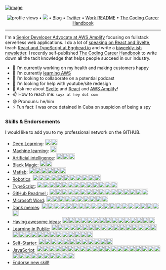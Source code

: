 <!--<h3 align="center">
![image](https://user-images.githubusercontent.com/6764957/87082196-3418a980-c25d-11ea-9987-0d9787d54100.png)
</h3> -->

[![image](https://user-images.githubusercontent.com/6764957/87083194-cec5b800-c25e-11ea-85b4-0bebc4374e07.png)](https://github.com/sw-yx?tab=repositories)

<p align="center">
  <img src="https://gpvc.arturio.dev/sw-yx" alt="profile views"> •  
  <a href="https://twitter.com/intent/follow?screen_name=swyx&tw_p=followbutton"><img src="https://img.shields.io/twitter/follow/swyx?label=%40swyx&style=social"></a>  •
  <a href="https://swyx.io">Blog</a> •
  <a href="https://twitter.com/intent/follow?screen_name=swyx&tw_p=followbutton">Twitter</a> •
  <a href="https://github.com/sw-yx/README">Work README</a> •
  <a href="https://learninpublic.org/?from=GH%20README">The Coding Career Handbook</a>
</p>

---

I'm a [Senior Developer Advocate at AWS Amplify](https://www.swyx.io/writing/hello-aws/) focusing on fullstack serverless web applications. I do a lot of [speaking on React and Svelte](https://www.swyx.io/speaking/), teach [React and TypeScript at Egghead.io](https://egghead.io/instructors/shawn-wang?af=95qfq1) and write a [biweekly-ish newsletter](https://tinyletter.com/swyx). I recently self-published <a href="https://learninpublic.org/?from=GH%20README">The Coding Career Handbook</a> to write down all the tacit knowledge that helps people succeed in our industry.

- 🔭 I’m currently working on my health and making customers happy
- 🌱 I’m currently [learning AWS](https://www.swyx.io/writing/hello-aws/)
- 👯 I’m looking to collaborate on a potential podcast
- 🤔 I’m looking for help with youtube/site redesign
- 💬 Ask me about [Svelte](https://www.swyx.io/writing/svelte-why/) and [React](https://www.swyx.io/speaking/react-hooks/) and [AWS Amplify](https://www.swyx.io/writing/hello-aws)!
- 📫 How to reach me: `swyx at hey dot com`
- 😄 Pronouns: he/him
- ⚡ Fun fact: I was once detained in Cuba on suspicion of being a spy

<!--START_SECTION:endorsements-->
  ### Skills & Endorsements
  
  I would like to add you to my professional network on the GITHUB.

  <ul>
  <li><a href="https://github.com/sw-yx/sw-yx/issues/29">Deep Learning</a>: <img src=https://avatars2.githubusercontent.com/u/22770735?u=76b2b34af579c5714b3b3e26b6c60bfc1f5070aa&v=4&s=20 height=20 /><img src=https://avatars3.githubusercontent.com/u/8433587?u=4143853cdd52d732534e82e9232cfda0591b9876&v=4&s=20 height=20 /></li>
<li><a href="https://github.com/sw-yx/sw-yx/issues/28">Machine learning</a>: <img src=https://avatars2.githubusercontent.com/u/22770735?u=76b2b34af579c5714b3b3e26b6c60bfc1f5070aa&v=4&s=20 height=20 /></li>
<li><a href="https://github.com/sw-yx/sw-yx/issues/27">Artificial intelligence</a>: <img src=https://avatars2.githubusercontent.com/u/22770735?u=76b2b34af579c5714b3b3e26b6c60bfc1f5070aa&v=4&s=20 height=20 /><img src=https://avatars2.githubusercontent.com/u/22770735?u=76b2b34af579c5714b3b3e26b6c60bfc1f5070aa&v=4&s=20 height=20 /><img src=https://avatars2.githubusercontent.com/u/22770735?u=76b2b34af579c5714b3b3e26b6c60bfc1f5070aa&v=4&s=20 height=20 /></li>
<li><a href="https://github.com/sw-yx/sw-yx/issues/26">Black Magic</a>: <img src=https://avatars2.githubusercontent.com/u/6764957?u=97ad815028595b73b06ee4b0510e66bbe391228d&v=4&s=20 height=20 /><img src=https://avatars2.githubusercontent.com/u/22770735?u=76b2b34af579c5714b3b3e26b6c60bfc1f5070aa&v=4&s=20 height=20 /></li>
<li><a href="https://github.com/sw-yx/sw-yx/issues/25">Matlab</a>: <img src=https://avatars2.githubusercontent.com/u/6764957?u=97ad815028595b73b06ee4b0510e66bbe391228d&v=4&s=20 height=20 /><img src=https://avatars0.githubusercontent.com/u/8890878?u=98688657615ca3b9bad6a7045b81f7a7ee8cacbf&v=4&s=20 height=20 /><img src=https://avatars3.githubusercontent.com/u/53856673?u=bda5598fc0b95f42f67ffddd6bc14326c5a5bf28&v=4&s=20 height=20 /><img src=https://avatars2.githubusercontent.com/u/22770735?u=76b2b34af579c5714b3b3e26b6c60bfc1f5070aa&v=4&s=20 height=20 /><img src=https://avatars2.githubusercontent.com/u/22770735?u=76b2b34af579c5714b3b3e26b6c60bfc1f5070aa&v=4&s=20 height=20 /><img src=https://avatars2.githubusercontent.com/u/22770735?u=76b2b34af579c5714b3b3e26b6c60bfc1f5070aa&v=4&s=20 height=20 /></li>
<li><a href="https://github.com/sw-yx/sw-yx/issues/21">Robotics</a>: <img src=https://avatars2.githubusercontent.com/u/6764957?u=97ad815028595b73b06ee4b0510e66bbe391228d&v=4&s=20 height=20 /><img src=https://avatars2.githubusercontent.com/u/22770735?u=76b2b34af579c5714b3b3e26b6c60bfc1f5070aa&v=4&s=20 height=20 /><img src=https://avatars2.githubusercontent.com/u/22770735?u=76b2b34af579c5714b3b3e26b6c60bfc1f5070aa&v=4&s=20 height=20 /><img src=https://avatars2.githubusercontent.com/u/22770735?u=76b2b34af579c5714b3b3e26b6c60bfc1f5070aa&v=4&s=20 height=20 /><img src=https://avatars2.githubusercontent.com/u/22770735?u=76b2b34af579c5714b3b3e26b6c60bfc1f5070aa&v=4&s=20 height=20 /><img src=https://avatars1.githubusercontent.com/u/1670421?u=de00019aeac03a906266f9b1a09534ed07158b11&v=4&s=20 height=20 /><img src=https://avatars1.githubusercontent.com/u/1670421?u=de00019aeac03a906266f9b1a09534ed07158b11&v=4&s=20 height=20 /><img src=https://avatars1.githubusercontent.com/u/1670421?u=de00019aeac03a906266f9b1a09534ed07158b11&v=4&s=20 height=20 /><img src=https://avatars1.githubusercontent.com/u/1670421?u=de00019aeac03a906266f9b1a09534ed07158b11&v=4&s=20 height=20 /><img src=https://avatars1.githubusercontent.com/u/1670421?u=de00019aeac03a906266f9b1a09534ed07158b11&v=4&s=20 height=20 /><img src=https://avatars1.githubusercontent.com/u/1670421?u=de00019aeac03a906266f9b1a09534ed07158b11&v=4&s=20 height=20 /></li>
<li><a href="https://github.com/sw-yx/sw-yx/issues/14">TypeScript</a>: <img src=https://avatars2.githubusercontent.com/u/2502947?u=eb345767686e9b8692c6d76955650a41e6e80cf3&v=4&s=20 height=20 /><img src=https://avatars2.githubusercontent.com/u/6764957?u=97ad815028595b73b06ee4b0510e66bbe391228d&v=4&s=20 height=20 /><img src=https://avatars3.githubusercontent.com/u/12146882?u=b153ac0c446ac31c230cfe6b1a98bd54ca74e39a&v=4&s=20 height=20 /><img src=https://avatars0.githubusercontent.com/u/7964257?u=a974bfa16318c958b6e762d281a44eaf278e242d&v=4&s=20 height=20 /><img src=https://avatars2.githubusercontent.com/u/293004?v=4&s=20 height=20 /><img src=https://avatars3.githubusercontent.com/u/19930241?u=2aef7cbf4a59d361894145c97676391ec46fea4d&v=4&s=20 height=20 /><img src=https://avatars1.githubusercontent.com/u/15332326?u=928ff0aa422ea0e02a2210482b6ceaa051822d7c&v=4&s=20 height=20 /><img src=https://avatars1.githubusercontent.com/u/229881?u=95ef292ae4de28398c06ec6619f00d546bd3032f&v=4&s=20 height=20 /><img src=https://avatars3.githubusercontent.com/u/13134143?u=8205fa2e2a6f442d20e8f77324f2e8f098abbf37&v=4&s=20 height=20 /><img src=https://avatars2.githubusercontent.com/u/948486?u=d173c0b99a0c503407fb3b04a89da215ff388e28&v=4&s=20 height=20 /><img src=https://avatars1.githubusercontent.com/u/19372745?u=920aa6294f3b9597a269cc19df5da6ae83348442&v=4&s=20 height=20 /><img src=https://avatars2.githubusercontent.com/u/6223070?u=1149f8bf70d845b69109b93db003163ce5da129f&v=4&s=20 height=20 /><img src=https://avatars3.githubusercontent.com/u/29654458?u=9f00105de4b993b6e9a4b6b9a0dcf7ec6795c4db&v=4&s=20 height=20 /></li>
<li><a href="https://github.com/sw-yx/sw-yx/issues/12">GitHub Readme! </a>: <img src=https://avatars2.githubusercontent.com/u/6764957?u=97ad815028595b73b06ee4b0510e66bbe391228d&v=4&s=20 height=20 /><img src=https://avatars1.githubusercontent.com/u/22648375?u=109af8c1337074271addc7578fe45d6ab99492da&v=4&s=20 height=20 /><img src=https://avatars0.githubusercontent.com/u/37780080?u=9a51ee46299084fe8e23a55d6b4d89f40ba86b0b&v=4&s=20 height=20 /><img src=https://avatars3.githubusercontent.com/u/43115551?u=5d858e6a161ee6fc410002509eb7292a7adab984&v=4&s=20 height=20 /><img src=https://avatars2.githubusercontent.com/u/45937795?u=22964e714c153e26a90cc608eb7acb9e0d761385&v=4&s=20 height=20 /><img src=https://avatars1.githubusercontent.com/u/23062?u=d939db29fde100e4b35fb64bd68a7b9212b96a4d&v=4&s=20 height=20 /><img src=https://avatars0.githubusercontent.com/u/10290348?u=ee9b20b46ed79aa5e4318a326f6381b09ec809ff&v=4&s=20 height=20 /><img src=https://avatars2.githubusercontent.com/u/3726815?u=a50e7ce67614d391b96eee82d33cf6fd6fe3d7a6&v=4&s=20 height=20 /><img src=https://avatars3.githubusercontent.com/u/1659820?u=1d1eba18a88076e16d7da6671e3b8ba0a3ce76c0&v=4&s=20 height=20 /><img src=https://avatars3.githubusercontent.com/u/3165185?v=4&s=20 height=20 /><img src=https://avatars1.githubusercontent.com/u/4000963?u=749d3140c8b658eb261c6c8e1fd38ae899bfb8b0&v=4&s=20 height=20 /><img src=https://avatars0.githubusercontent.com/u/6534396?u=3518882baf64fa051e3f071fd11adccfb5faef4f&v=4&s=20 height=20 /><img src=https://avatars0.githubusercontent.com/u/36571203?u=74ff14e3856ff9aeed35bb605a8c1cdac4d00891&v=4&s=20 height=20 /><img src=https://avatars0.githubusercontent.com/u/2277182?u=36934a435d05c974133236d2e390bd7cfa8406fc&v=4&s=20 height=20 /><img src=https://avatars2.githubusercontent.com/u/749393?u=bd3e0219d093bf7b5ef0c43141d3ef8771605919&v=4&s=20 height=20 /><img src=https://avatars1.githubusercontent.com/u/19372745?u=920aa6294f3b9597a269cc19df5da6ae83348442&v=4&s=20 height=20 /></li>
<li><a href="https://github.com/sw-yx/sw-yx/issues/10">Microsoft Word</a>: <img src=https://avatars2.githubusercontent.com/u/6764957?u=97ad815028595b73b06ee4b0510e66bbe391228d&v=4&s=20 height=20 /><img src=https://avatars3.githubusercontent.com/u/352113?u=ea0c618b9f1fc382c5043ac01818c0c7d6166bb5&v=4&s=20 height=20 /><img src=https://avatars3.githubusercontent.com/u/27310414?u=16c6e79b7c633c7bb267fd24f33d1847a4530d6a&v=4&s=20 height=20 /><img src=https://avatars3.githubusercontent.com/u/43115551?u=5d858e6a161ee6fc410002509eb7292a7adab984&v=4&s=20 height=20 /><img src=https://avatars2.githubusercontent.com/u/46257169?u=ceae257f78016b1c49eac81a1a1e32d978226bb2&v=4&s=20 height=20 /><img src=https://avatars0.githubusercontent.com/u/17511710?u=043d69cc50a9a791118f2e414ee83f51a31f355a&v=4&s=20 height=20 /><img src=https://avatars0.githubusercontent.com/u/5923706?u=d947ee44ca977ca2b7e6ba4188d0b814d64e6a08&v=4&s=20 height=20 /><img src=https://avatars2.githubusercontent.com/u/22770735?u=76b2b34af579c5714b3b3e26b6c60bfc1f5070aa&v=4&s=20 height=20 /><img src=https://avatars0.githubusercontent.com/u/36571203?u=74ff14e3856ff9aeed35bb605a8c1cdac4d00891&v=4&s=20 height=20 /><img src=https://avatars0.githubusercontent.com/u/51212164?u=6fa3388c92d3ae571d143ab2dae3fb0ee26a50b3&v=4&s=20 height=20 /></li>
<li><a href="https://github.com/sw-yx/sw-yx/issues/6">Dank memes</a>: <img src=https://avatars2.githubusercontent.com/u/6764957?u=97ad815028595b73b06ee4b0510e66bbe391228d&v=4&s=20 height=20 /><img src=https://avatars2.githubusercontent.com/u/35337607?u=29566bbbffed942d99be65eee4227e761b77c723&v=4&s=20 height=20 /><img src=https://avatars3.githubusercontent.com/u/233500?u=69a3bf89a07358e92baef9c8bd592309d6fc7463&v=4&s=20 height=20 /><img src=https://avatars0.githubusercontent.com/u/12712484?u=dc88f73d27055636bf460bbc2ab9aa47d080fc2c&v=4&s=20 height=20 /><img src=https://avatars1.githubusercontent.com/u/55590940?u=951cb677f14bde3d6f62872f06d17ddbd1773dfc&v=4&s=20 height=20 /><img src=https://avatars2.githubusercontent.com/u/1134310?v=4&s=20 height=20 /><img src=https://avatars3.githubusercontent.com/u/352113?u=ea0c618b9f1fc382c5043ac01818c0c7d6166bb5&v=4&s=20 height=20 /><img src=https://avatars0.githubusercontent.com/u/20620901?u=5ab254526db7f29c5498bcd5a03613a6dfc73557&v=4&s=20 height=20 /><img src=https://avatars0.githubusercontent.com/u/3922469?u=a2acf4f75675300f69546ee4241bac54d10f312b&v=4&s=20 height=20 /><img src=https://avatars2.githubusercontent.com/u/519966?u=7090cb33dbfbbf250251ce9f039f2ca74aa12a4a&v=4&s=20 height=20 /><img src=https://avatars3.githubusercontent.com/u/48678280?u=6fcc3118a8db8d86d06674bc1de95ef54125c9b5&v=4&s=20 height=20 /><img src=https://avatars3.githubusercontent.com/u/43115551?u=5d858e6a161ee6fc410002509eb7292a7adab984&v=4&s=20 height=20 /><img src=https://avatars2.githubusercontent.com/u/3385679?u=5e7dc905c8a00d445d55a44657427c35ed8b4989&v=4&s=20 height=20 /><img src=https://avatars3.githubusercontent.com/u/26126510?u=818e06777ac4503a104e41e7c882c0de12b644ba&v=4&s=20 height=20 /><img src=https://avatars1.githubusercontent.com/u/7217244?u=0b2c5ac85ff8dd18039c4f01c12dfe3a67633447&v=4&s=20 height=20 /><img src=https://avatars2.githubusercontent.com/u/22043396?u=7b6be44a0de05675ae004b2c1b18b22a7efbf633&v=4&s=20 height=20 /><img src=https://avatars2.githubusercontent.com/u/6223070?u=1149f8bf70d845b69109b93db003163ce5da129f&v=4&s=20 height=20 /><img src=https://avatars1.githubusercontent.com/u/9328123?u=8ebffba57d12dc983a17f19cb51e549150645f55&v=4&s=20 height=20 /><img src=https://avatars3.githubusercontent.com/u/19930241?u=2aef7cbf4a59d361894145c97676391ec46fea4d&v=4&s=20 height=20 /><img src=https://avatars2.githubusercontent.com/u/62393901?u=4b5b213f8f00a6489709cdaa2443307cfbcccca3&v=4&s=20 height=20 /></li>
<li><a href="https://github.com/sw-yx/sw-yx/issues/5">Having awesome ideas</a>: <img src=https://avatars1.githubusercontent.com/u/10660468?u=b2a4cb6919cf2a48d3a57d88597ae60dbaf81e1a&v=4&s=20 height=20 /><img src=https://avatars2.githubusercontent.com/u/6764957?u=97ad815028595b73b06ee4b0510e66bbe391228d&v=4&s=20 height=20 /><img src=https://avatars2.githubusercontent.com/u/35337607?u=29566bbbffed942d99be65eee4227e761b77c723&v=4&s=20 height=20 /><img src=https://avatars1.githubusercontent.com/u/7910856?u=34f977f5b9caa6e679fcd95dd2d4ece77f531a04&v=4&s=20 height=20 /><img src=https://avatars3.githubusercontent.com/u/15979292?u=87faa9985d47e32a3495a850b8620cd85b00ef21&v=4&s=20 height=20 /><img src=https://avatars3.githubusercontent.com/u/352113?u=ea0c618b9f1fc382c5043ac01818c0c7d6166bb5&v=4&s=20 height=20 /><img src=https://avatars0.githubusercontent.com/u/3977903?u=66a0e06db974f4b3accc178facc4602d960bb890&v=4&s=20 height=20 /><img src=https://avatars2.githubusercontent.com/u/3524688?u=80eb34d651fd46947487d79abe8617bf5338f54b&v=4&s=20 height=20 /><img src=https://avatars3.githubusercontent.com/u/38554977?v=4&s=20 height=20 /><img src=https://avatars3.githubusercontent.com/u/856609?u=50b467e44cc66a21776ea23b9e9f9ef9d9cef311&v=4&s=20 height=20 /><img src=https://avatars0.githubusercontent.com/u/39672672?u=efab243dad9a97d233addfade5ee1f5ddcd9f5fa&v=4&s=20 height=20 /><img src=https://avatars2.githubusercontent.com/u/8960757?u=5e1db01bd94c116d1b42802156562637d87d2701&v=4&s=20 height=20 /><img src=https://avatars3.githubusercontent.com/u/12146882?u=b153ac0c446ac31c230cfe6b1a98bd54ca74e39a&v=4&s=20 height=20 /><img src=https://avatars2.githubusercontent.com/u/6764957?u=97ad815028595b73b06ee4b0510e66bbe391228d&v=4&s=20 height=20 /><img src=https://avatars0.githubusercontent.com/u/2277182?u=36934a435d05c974133236d2e390bd7cfa8406fc&v=4&s=20 height=20 /></li>
<li><a href="https://github.com/sw-yx/sw-yx/issues/4">Learning in Public</a>: <img src=https://avatars2.githubusercontent.com/u/6764957?u=97ad815028595b73b06ee4b0510e66bbe391228d&v=4&s=20 height=20 /><img src=https://avatars1.githubusercontent.com/u/10660468?u=b2a4cb6919cf2a48d3a57d88597ae60dbaf81e1a&v=4&s=20 height=20 /><img src=https://avatars0.githubusercontent.com/u/6540763?u=b6700c6b857dc4feb5b469439b1f0b12c95d82ec&v=4&s=20 height=20 /><img src=https://avatars1.githubusercontent.com/u/5938110?u=637d5ad49f9cabeff3288b1f4b06e12a6ee7ef38&v=4&s=20 height=20 /><img src=https://avatars2.githubusercontent.com/u/35337607?u=29566bbbffed942d99be65eee4227e761b77c723&v=4&s=20 height=20 /><img src=https://avatars0.githubusercontent.com/u/8948924?u=725fa7a29719195e310b72b00598cfd9fb65c768&v=4&s=20 height=20 /><img src=https://avatars1.githubusercontent.com/u/63742054?u=6e29daf7e33025c5504d1e2a099fbfd454c8f5f4&v=4&s=20 height=20 /><img src=https://avatars3.githubusercontent.com/u/2114712?u=868a9bd2be749d84c3ebb3eabf28d5b8a223fa67&v=4&s=20 height=20 /><img src=https://avatars1.githubusercontent.com/u/1059583?v=4&s=20 height=20 /><img src=https://avatars1.githubusercontent.com/u/1059583?v=4&s=20 height=20 /><img src=https://avatars1.githubusercontent.com/u/2338632?u=7ca35d9de31aadd8e9af2f8e75ac185c6c42d1ab&v=4&s=20 height=20 /><img src=https://avatars0.githubusercontent.com/u/6893378?u=a04e4ca94741b424d3e225703a662b381be65692&v=4&s=20 height=20 /><img src=https://avatars1.githubusercontent.com/u/55590940?u=951cb677f14bde3d6f62872f06d17ddbd1773dfc&v=4&s=20 height=20 /><img src=https://avatars0.githubusercontent.com/u/12350042?u=c37788e3c2ffdb61ff07d09aec7fbaab5eb57d4c&v=4&s=20 height=20 /><img src=https://avatars1.githubusercontent.com/u/38713361?u=d8c0e979709dcbb1c96f6f8d98782b1209f7e1b9&v=4&s=20 height=20 /><img src=https://avatars3.githubusercontent.com/u/15979292?u=87faa9985d47e32a3495a850b8620cd85b00ef21&v=4&s=20 height=20 /><img src=https://avatars3.githubusercontent.com/u/352113?u=ea0c618b9f1fc382c5043ac01818c0c7d6166bb5&v=4&s=20 height=20 /><img src=https://avatars1.githubusercontent.com/u/8549477?u=4813cfb397257183376a1664edc49bccbaca9044&v=4&s=20 height=20 /><img src=https://avatars0.githubusercontent.com/u/6892666?u=6d6809a812b2c3a03cf3ae0b5d7290fc0b857730&v=4&s=20 height=20 /><img src=https://avatars3.githubusercontent.com/u/193136?u=c867e3f38a00cda86ef10bf3f7c6bad38983ac8c&v=4&s=20 height=20 /><img src=https://avatars2.githubusercontent.com/u/6609142?u=46afe9fc7e5b8aeefecbb8d99fa2847bd3536729&v=4&s=20 height=20 /><img src=https://avatars1.githubusercontent.com/u/9523719?u=fdddf99ddb809fcb0af5926ea1d5be3272021df5&v=4&s=20 height=20 /><img src=https://avatars1.githubusercontent.com/u/9523719?u=fdddf99ddb809fcb0af5926ea1d5be3272021df5&v=4&s=20 height=20 /><img src=https://avatars0.githubusercontent.com/u/3977903?u=66a0e06db974f4b3accc178facc4602d960bb890&v=4&s=20 height=20 /><img src=https://avatars2.githubusercontent.com/u/3524688?u=80eb34d651fd46947487d79abe8617bf5338f54b&v=4&s=20 height=20 /><img src=https://avatars2.githubusercontent.com/u/3524688?u=80eb34d651fd46947487d79abe8617bf5338f54b&v=4&s=20 height=20 /><img src=https://avatars0.githubusercontent.com/u/16005567?u=5f71bda3f9007c1f8efb56c12c6a4ac8da4123e8&v=4&s=20 height=20 /><img src=https://avatars0.githubusercontent.com/u/16005567?u=5f71bda3f9007c1f8efb56c12c6a4ac8da4123e8&v=4&s=20 height=20 /><img src=https://avatars0.githubusercontent.com/u/4047597?u=d369a027cc44c560aae8e6702d06f4b9b60e63a6&v=4&s=20 height=20 /><img src=https://avatars3.githubusercontent.com/u/15695301?u=69e79bb2d243c7ce5d098c237cf5135253ee1e76&v=4&s=20 height=20 /></li>
<li><a href="https://github.com/sw-yx/sw-yx/issues/3">Self-Starter</a>: <img src=https://avatars2.githubusercontent.com/u/6764957?u=97ad815028595b73b06ee4b0510e66bbe391228d&v=4&s=20 height=20 /><img src=https://avatars0.githubusercontent.com/u/1016190?u=d88c979c3dad16b9b0f604b0da60169b12cf7c34&v=4&s=20 height=20 /><img src=https://avatars2.githubusercontent.com/u/35337607?u=29566bbbffed942d99be65eee4227e761b77c723&v=4&s=20 height=20 /><img src=https://avatars1.githubusercontent.com/u/63742054?u=6e29daf7e33025c5504d1e2a099fbfd454c8f5f4&v=4&s=20 height=20 /><img src=https://avatars3.githubusercontent.com/u/15979292?u=87faa9985d47e32a3495a850b8620cd85b00ef21&v=4&s=20 height=20 /><img src=https://avatars3.githubusercontent.com/u/352113?u=ea0c618b9f1fc382c5043ac01818c0c7d6166bb5&v=4&s=20 height=20 /><img src=https://avatars0.githubusercontent.com/u/5645527?u=78adcf2f008fa9e40d0ebbe715d931cd047af1f3&v=4&s=20 height=20 /><img src=https://avatars3.githubusercontent.com/u/43115551?u=5d858e6a161ee6fc410002509eb7292a7adab984&v=4&s=20 height=20 /><img src=https://avatars0.githubusercontent.com/u/27928708?u=ef9b6267f3a5090243c9704c138305ca1c3b8263&v=4&s=20 height=20 /><img src=https://avatars3.githubusercontent.com/u/40009100?u=1d8bd2d26aad4c3fbee0b0b11fe2d8c74b77018b&v=4&s=20 height=20 /><img src=https://avatars3.githubusercontent.com/u/23707137?u=2a068b33f5f7440f30a26796b2c3a7693fed4836&v=4&s=20 height=20 /><img src=https://avatars3.githubusercontent.com/u/2114712?u=868a9bd2be749d84c3ebb3eabf28d5b8a223fa67&v=4&s=20 height=20 /></li>
<li><a href="https://github.com/sw-yx/sw-yx/issues/2">JavaScript</a>: <img src=https://avatars2.githubusercontent.com/u/6764957?u=97ad815028595b73b06ee4b0510e66bbe391228d&v=4&s=20 height=20 /><img src=https://avatars1.githubusercontent.com/u/10660468?u=b2a4cb6919cf2a48d3a57d88597ae60dbaf81e1a&v=4&s=20 height=20 /><img src=https://avatars1.githubusercontent.com/u/2944237?u=e668991560db0c6cdd09d12ffab15c1666a2bd48&v=4&s=20 height=20 /><img src=https://avatars2.githubusercontent.com/u/35337607?u=29566bbbffed942d99be65eee4227e761b77c723&v=4&s=20 height=20 /><img src=https://avatars1.githubusercontent.com/u/6643991?u=8c294528ab452aceb2861e2e92329858250e3b5e&v=4&s=20 height=20 /><img src=https://avatars1.githubusercontent.com/u/63742054?u=6e29daf7e33025c5504d1e2a099fbfd454c8f5f4&v=4&s=20 height=20 /><img src=https://avatars0.githubusercontent.com/u/1413595?u=1cb8a28284c094c96b08a4d57668edd290480490&v=4&s=20 height=20 /><img src=https://avatars1.githubusercontent.com/u/1059583?v=4&s=20 height=20 /><img src=https://avatars1.githubusercontent.com/u/2338632?u=7ca35d9de31aadd8e9af2f8e75ac185c6c42d1ab&v=4&s=20 height=20 /><img src=https://avatars3.githubusercontent.com/u/15979292?u=87faa9985d47e32a3495a850b8620cd85b00ef21&v=4&s=20 height=20 /><img src=https://avatars3.githubusercontent.com/u/352113?u=ea0c618b9f1fc382c5043ac01818c0c7d6166bb5&v=4&s=20 height=20 /><img src=https://avatars0.githubusercontent.com/u/9498142?v=4&s=20 height=20 /><img src=https://avatars0.githubusercontent.com/u/20620901?u=5ab254526db7f29c5498bcd5a03613a6dfc73557&v=4&s=20 height=20 /><img src=https://avatars0.githubusercontent.com/u/29888641?u=152b134e3e6e3d003ecd55fdde31c4171144c771&v=4&s=20 height=20 /><img src=https://avatars2.githubusercontent.com/u/6609142?u=46afe9fc7e5b8aeefecbb8d99fa2847bd3536729&v=4&s=20 height=20 /><img src=https://avatars0.githubusercontent.com/u/3977903?u=66a0e06db974f4b3accc178facc4602d960bb890&v=4&s=20 height=20 /><img src=https://avatars2.githubusercontent.com/u/3524688?u=80eb34d651fd46947487d79abe8617bf5338f54b&v=4&s=20 height=20 /><img src=https://avatars0.githubusercontent.com/u/5645527?u=78adcf2f008fa9e40d0ebbe715d931cd047af1f3&v=4&s=20 height=20 /><img src=https://avatars3.githubusercontent.com/u/1874468?u=8eac58e4e2826bbd46ec27ce7ec8fee140365ef6&v=4&s=20 height=20 /><img src=https://avatars3.githubusercontent.com/u/856609?u=50b467e44cc66a21776ea23b9e9f9ef9d9cef311&v=4&s=20 height=20 /><img src=https://avatars3.githubusercontent.com/u/17046154?u=f40265b1fc8249af95d7472b33fbd9e2f90eff15&v=4&s=20 height=20 /><img src=https://avatars3.githubusercontent.com/u/43115551?u=5d858e6a161ee6fc410002509eb7292a7adab984&v=4&s=20 height=20 /><img src=https://avatars2.githubusercontent.com/u/45937795?u=22964e714c153e26a90cc608eb7acb9e0d761385&v=4&s=20 height=20 /><img src=https://avatars0.githubusercontent.com/u/6449301?u=94edb8e20d8471719d1167a77a58db52483d0cf2&v=4&s=20 height=20 /><img src=https://avatars0.githubusercontent.com/u/27928708?u=ef9b6267f3a5090243c9704c138305ca1c3b8263&v=4&s=20 height=20 /><img src=https://avatars2.githubusercontent.com/u/8960757?u=5e1db01bd94c116d1b42802156562637d87d2701&v=4&s=20 height=20 /><img src=https://avatars2.githubusercontent.com/u/2502947?u=eb345767686e9b8692c6d76955650a41e6e80cf3&v=4&s=20 height=20 /><img src=https://avatars1.githubusercontent.com/u/5568871?u=9f445b0a35c59b56f68052bc9b1df3707b4549da&v=4&s=20 height=20 /><img src=https://avatars3.githubusercontent.com/u/24643979?u=fe9d7c6bddd24126607a03e03807a0a863b2c909&v=4&s=20 height=20 /><img src=https://avatars1.githubusercontent.com/u/10224804?u=f21218967e9775baae828b25a09cf1539cb46aad&v=4&s=20 height=20 /></li>
  <li><a href="https://github.com/sw-yx/sw-yx/issues/new?assignees=&labels=&template=endorsement-template.md&title=Endorse%3A+SKILL_HERE">Endorse new skill!</a></li>
  </ul>
  <!--END_SECTION:endorsements-->

